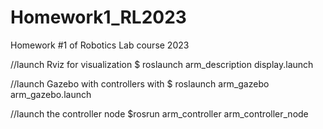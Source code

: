 # Homework1_RL2023
Homework #1 of Robotics Lab course 2023

//launch Rviz for visualization
$ roslaunch arm_description display.launch

//launch Gazebo with controllers with
$ roslaunch arm_gazebo arm_gazebo.launch

//launch the controller node
$rosrun arm_controller arm_controller_node
